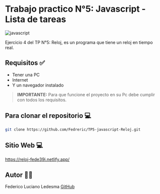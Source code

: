 # Trabajo practico N°5: Javascript - Lista de tareas

![javascript](https://soyhorizonte.com/wp-content/uploads/2020/10/Javascript-by-SoyHorizonte.jpg)

Ejercicio 4 del TP N°5: Reloj, es un programa que tiene un reloj en tiempo real.

## Requisitos ✅

- Tener una PC
- Internet
- Y un navegador instalado

>**IMPORTANTE:** Para que funcione el proyecto en su Pc debe cumplir con todos los requisitos.

## Para clonar el repositorio 💻

```bash
git clone https://github.com/Fedreric/TP5-javascript-Reloj.git
```
## Sitio Web 💻
https://reloj-fede39i.netlify.app/
## Autor 👨‍💻
 Federico Luciano Ledesma [GitHub](https://github.com/Fedreric)
